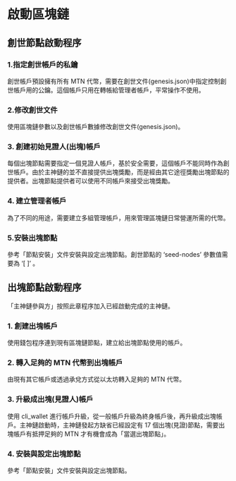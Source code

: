 # 啟動區塊鏈

## 創世節點啟動程序

### 1.指定創世帳戶的私鑰

創世帳戶預設擁有所有 MTN 代幣，需要在創世文件(genesis.json)中指定控制創世帳戶用的公鑰。這個帳戶只用在轉帳給管理者帳戶，平常操作不使用。

### 2.修改創世文件

使用區塊鏈參數以及創世帳戶數據修改創世文件(genesis.json)。

### 3. 創建初始見證人(出塊)帳戶

每個出塊節點需要指定一個見證人帳戶，基於安全需要，這個帳戶不能同時作為創世帳戶。由於主神鏈的並不直接提供出塊獎勵，而是經由其它途徑獎勵出塊節點的提供者。出塊節點提供者可以使用不同帳戶來接受出塊獎勵。

### 4. 建立管理者帳戶

為了不同的用途，需要建立多組管理帳戶，用來管理區塊鏈日常營運所需的代幣。

### 5.安裝出塊節點

參考「節點安裝」文件安裝與設定出塊節點。創世節點的 ‘seed-nodes’ 參數值需要為 ‘[ ]’ 。

## 出塊節點啟動程序

「主神鏈參與方」按照此章程序加入已經啟動完成的主神鏈。

### 1. 創建出塊帳戶

使用錢包程序連到現有區塊鏈節點，建立給出塊節點使用的帳戶。

### 2. 轉入足夠的 MTN 代幣到出塊帳戶

由現有其它帳戶或透過承兌方式從以太坊轉入足夠的 MTN 代幣。

### 3. 升級成出塊(見證人)帳戶

使用 cli_wallet 進行帳戶升級，從一般帳戶升級為終身帳戶後，再升級成出塊帳戶。主神鏈啟動時，主神鏈發起方缺省已經設定有 17 個出塊(見證)節點，需要出塊帳戶有抵押足夠的 MTN 才有機會成為「當選出塊節點」。

### 4. 安裝與設定出塊節點

參考「節點安裝」文件安裝與設定出塊節點。
